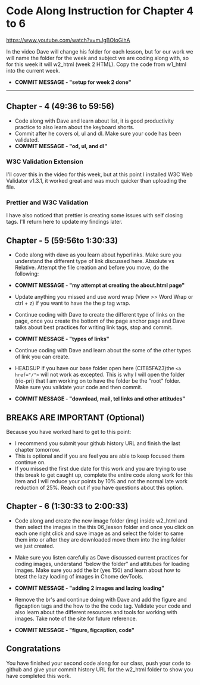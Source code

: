# Code Along Instruction for Chapter 4 to 6
https://www.youtube.com/watch?v=mJgBOIoGihA

In the video Dave will change his folder for each lesson, but for our work we will name the folder for the week and subject we are coding along with, so for this week it will w2_html (week 2 HTML).  Copy the code from w1_html into the current week. 
* **COMMIT MESSAGE - "setup for week 2 done"**

---
## Chapter - 4 (49:36 to 59:56)

* Code along with Dave and learn about list, it is good productivity practice to also learn about the keyboard shorts.
* Commit after he covers ol, ul and dl. Make sure your code has been validated.
* **COMMIT MESSAGE - "od, ul, and dl"**

### W3C Validation Extension
I'll cover this in the video for this week, but at this point I installed W3C Web Validator v1.3.1, it worked great and was much quicker than uploading the file. 

### Prettier and W3C Validation
I have also noticed that prettier is creating some issues with self closing tags.  I'll return here to update my findings later. 

## Chapter - 5 (59:56to 1:30:33)
* Code along with dave as you learn about hyperlinks. Make sure you understand the different type of link discussed here.  Absolute vs Relative. Attempt the file creation and before you move, do the following:

* **COMMIT MESSAGE - "my attempt at creating the about.html page"**

* Update anything you missed and use word wrap (View >> Word Wrap or ctrl + z) if you want to have the the p tag wrap.  

* Continue coding with Dave to create the different type of links on the page, once you create the bottom of the page anchor page and Dave talks about best practices for writing link tags, stop and commit.

* **COMMIT MESSAGE - "types of links"**

* Continue  coding with Dave and learn about the some of the other types of link you can create.  

* HEADSUP if you have our base folder open here (CIT85FA23)the ```<a href="/">``` will not work as excepted.  This is why I will open the folder (rio-pri) that I am working on to have the folder be the "root" folder.  Make sure you validate your code and then commit.

* **COMMIT MESSAGE - "download, mail, tel links and other attitudes"**

## BREAKS ARE IMPORTANT (Optional)

Because you have worked hard to get to this point:
* I recommend you submit your github history URL and finish the last chapter tomorrow.  
* This is optional and if you are feel you are able to keep focused them continue on.  
* If you missed the first due date for this work and you are trying to use this break to get caught up, complete the entire code along work for this item and I will reduce your points by 10% and not the normal late work reduction of 25%. Reach out if you have questions about this option. 

## Chapter - 6 (1:30:33 to 2:00:33) 

* Code along and create the new image folder (img) inside w2_html and then select the images in the this 06_lesson folder and once you click on each one right click and save image as and select the folder to same them into or after they are downloaded move them into the img folder we just created. 

* Make sure you listen carefully as Dave discussed current practices for coding images, understand "below the folder" and attitubes for loading images. Make sure you add the br (yes 150) and learn about how to btest the lazy loading of images in Chome devTools. 

* **COMMIT MESSAGE - "adding 2 images and lazing loading"**

* Remove the br's and continue doing with Dave and add the figure and figcaption tags and the how to the the code tag. Validate your code and also learn about the different resources and tools for working with images. Take note of the site for future reference.

* **COMMIT MESSAGE - "figure, figcaption, code"**

## Congratations
You have finished your second code along for our class, push your code to github and give your commit history URL for the w2_html folder to show you have completed this work. 

